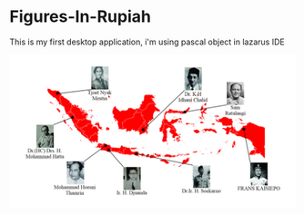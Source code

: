 # Figures-In-Rupiah
This is my first desktop application, i'm using pascal object in lazarus IDE

![alt text](https://github.com/mas-diq/Figures-In-Rupiah/blob/main/Banner.jpg)
